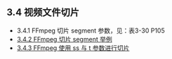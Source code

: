 ## 3.4 视频文件切片

- 3.4.1 FFmpeg 切片 segment 参数，见：表3-30 P105
- [3.4.2 FFmpeg 切片 segment 举例](./3.4.2.md)
- [3.4.3 FFmpeg 使用 ss 与 t 参数进行切片](./3.4.3.md)